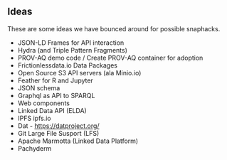 ## Ideas
These are some ideas we have bounced around for possible snaphacks.

* JSON-LD Frames for API interaction
* Hydra  (and Triple Pattern Fragments)
* PROV-AQ demo code / Create PROV-AQ container for adoption
* Frictionlessdata.io Data Packages
* Open Source S3 API servers (ala Minio.io)  
* Feather for R and Jupyter
* JSON schema
* Graphql as API to SPARQL 
* Web components 
* Linked Data API (ELDA)
* IPFS  ipfs.io
* Dat - https://datproject.org/
* Git Large File Susport (LFS)
* Apache Marmotta (Linked Data Platform)
* Pachyderm




